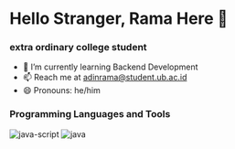 <!--
**adinrama20/adinrama20** is a ✨ _special_ ✨ repository because its `README.md` (this file) appears on your GitHub profile.

Here are some ideas to get you started:

- 🔭 I’m currently working on ...
- 🌱 I’m currently learning ...
- 👯 I’m looking to collaborate on ...
- 🤔 I’m looking for help with ...
- 💬 Ask me about ...
- 📫 How to reach me: ...
- 😄 Pronouns: ...
- ⚡ Fun fact: ...
-->

# Hello Stranger, Rama Here 👋

### extra ordinary college student
- 🌱 I’m currently learning Backend Development
- 📫 Reach me at adinrama@student.ub.ac.id
- 😄 Pronouns: he/him

### Programming Languages and Tools
![java-script](https://github.com/adinrama20/adinrama20/assets/95278908/b25501d9-301a-4a8a-9124-78fdd66b7e6a) ![java](https://github.com/adinrama20/adinrama20/assets/95278908/7e02fa37-8f94-4c49-8212-799f3cdd5687)
